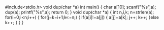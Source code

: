 #include<stdio.h>
void dup(char *a)
int main()
{
char a[10];
scanf("%s",a);
dup(a);
printf("%s",a);
return 0;
}
void dup(char *a)
{
int n,i,k;
n=strlen(a);
for(i=0;i<n;i++)
{
for(j=k=i+1;k<=n;)
{
if(a[i]!=a[j])
{
a[j]=a[k];
j++;
k++;
}else
k++;
}
}
}
